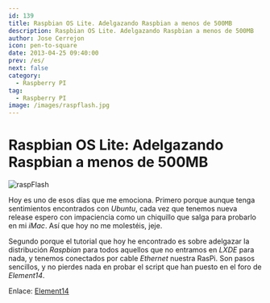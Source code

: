 ```yaml
---
id: 139
title: Raspbian OS Lite. Adelgazando Raspbian a menos de 500MB
description: Raspbian OS Lite. Adelgazando Raspbian a menos de 500MB
author: Jose Cerrejon
icon: pen-to-square
date: 2013-04-25 09:40:00
prev: /es/
next: false
category:
  - Raspberry PI
tag:
  - Raspberry PI
image: /images/raspflash.jpg
---
```


# Raspbian OS Lite: Adelgazando Raspbian a menos de 500MB

![raspFlash](/images/raspflash.jpg)

Hoy es uno de esos días que me emociona. Primero porque aunque tenga sentimientos encontrados con *Ubuntu*, cada vez que tenemos nueva release espero con impaciencia como un chiquillo que salga para probarlo en mi *iMac*. Así que hoy no me molestéis, jeje.

Segundo porque el tutorial que hoy he encontrado es sobre adelgazar la distribución *Raspbian* para todos aquellos que no entramos en *LXDE* para nada, y tenemos conectados por cable *Ethernet* nuestra RasPi. Son pasos sencillos, y no pierdes nada en probar el script que han puesto en el foro de *Element14*.

Enlace: [Element14](http://www.element14.com/community/blogs/mirandasoft/2013/04/20/raspberry-pi-making-raspbian-os-lite-under-500mb)